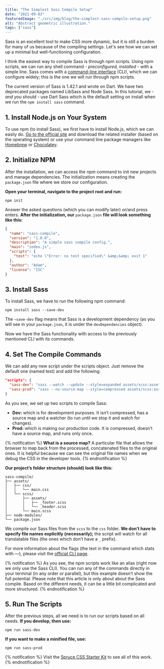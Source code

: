 ```yaml
---
title: "The Simplest Sass Compile Setup"
date: "2021-09-03"
featuredImage: "./src/img/blog/the-simplest-sass-compile-setup.png"
alt: "Abstract geometric illustration."
tags: ["sass"]
---
```


<p class="lead">Sass is an excellent tool to make CSS more dynamic, but it is still a burden for many of us because of the compiling settings. Let's see how we can set up a minimal but well-functioning configuration.</p>

I think the easiest way to compile Sass is through npm scripts. Using npm scripts, we can run any shell command - *preconfigured, installed* - with a simple line. Sass comes with a [command-line interface](https://sass-lang.com/documentation/cli/dart-sass) (CLI), which we can configure widely; this is the one we will run through npm scripts.

The current version of Sass is 1.42.1 and wrote on Dart. We have two deprecated packages named LibSass and Node Sass. In this tutorial, we - *and you should* - use Dart Sass which is the default setting on install when we run the `npm install sass` command.

## 1. Install Node.js on Your System

To use npm (to install Sass), we first have to install Node.js, which we can easily do. [Go to the official site](https://nodejs.org/en/download/) and download the related installer (based on the operating system) or use your command line package managers like [Homebrew](https://brew.sh/) or [Chocolatey](https://chocolatey.org/).

## 2. Initialize NPM

After the installation, we can access the npm command to init new projects and manage dependencies. The initialization means creating the `package.json` file where we store our configuration.

**Open your terminal, navigate to the project root and run:**

```command
npm init
```

Answer the asked questions (which you can modify later) or/and press enters. **After the initialization, our** `package.json` **file will look something like this:**

```json
{
  "name": "sass-compile",
  "version": "1.0.0",
  "description": "A simple sass compile config.",
  "main": "index.js",
  "scripts": {
    "test": "echo \"Error: no test specified\" &amp;&amp; exit 1"
  },
  "author": "Adam",
  "license": "ISC"
}
```

## 3. Install Sass

To install Sass, we have to run the following npm command:

```command
npm install sass --save-dev
```

The `–save-dev` flag means that Sass is a development dependency (as you will see in your `package.json`, it is under the `devDependencies` object).

Now we have the Sass functionality with access to the previously mentioned CLI with its commands.

## 4. Set The Compile Commands

We can add any new script under the scripts object. Just remove the default one (named test) and add the following:

```json
"scripts": {
  "sass-dev": "sass --watch --update --style=expanded assets/scss:assets/css",
  "sass-prod": "sass --no-source-map --style=compressed assets/scss:assets/css"
}
```

As you see, we set up two scripts to compile Sass:

- **Dev:** which is for development purposes. It isn’t compressed, has a source map and a watcher (to run until we stop it and watch for changes).
- **Prod:** which is making our production code. It is compressed, doesn’t have a source map, and runs only once.

{% notification %}
**What is a source map?** A particular file that allows the browser to map back from the processed, concatenated files to the original ones. It is helpful because we can see the original file names when we debug the CSS in the developer tools.
{% endnotification %}

**Our project’s folder structure (should) look like this:**

```structure
sass-compile/
├── assets/
│   ├── css/
│   │   └── main.css
│   └── scss/
│       ├── assets/
│       │   ├── _footer.scss
│       │   └── _header.scss
│       └── main.scss
├── node-modules/
└── package.json
```

We compile our Sass files from the `scss` to the `css` folder. **We don’t have to specify file names explicitly (necessarily);** the script will watch for all translatable files (the ones which don’t have a `_` prefix).

For more information about the flags (the text in the command which stats with —), please visit the [official CLI page](https://sass-lang.com/documentation/cli).

{% notification %}
As you see, the npm scripts work like an alias (right now we only use the Sass CLI). You can run any of the commands directly in your terminal (in any order or parallel), but this example doesn’t show the full potential. Please note that this article is only about about the Sass compile. Based on the different needs, it can be a little bit complicated and more structured.
{% endnotification %}

## 5. Run The Scripts

After the previous steps, all we need is to run our scripts based on all needs. **If you develop, then use:**

```command
npm run sass-dev
```

**If you want to make a minified file, use:**

```command
npm run sass-prod
```

{% notification %}
Visit the [Spruce CSS Starter Kit](https://github.com/conedevelopment/sprucecss-starter-kit) to see all of this work.
{% endnotification %}
